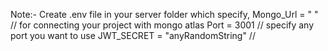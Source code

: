 Note:- Create .env file in your server folder which specify,
Mongo_Url = " " // for connecting your project with mongo atlas
Port = 3001 // specify any port you want to use
JWT_SECRET  = "anyRandomString" // 
